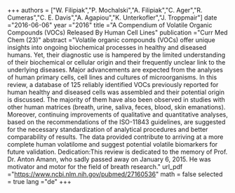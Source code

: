 
+++
authors = ["W. Filipiak","P. Mochalski","A. Filipiak","C. Ager","R. Cumeras","C. E. Davis","A. Agapiou","K. Unterkofler","J. Troppmair"]
date ="2016-06-06"
year ="2016"
title ="A Compendium of Volatile Organic Compounds (VOCs) Released By Human Cell Lines"
publication ="Curr Med Chem (23)"
abstract ="Volatile organic compounds (VOCs) offer unique insights into ongoing biochemical processes in healthy and diseased humans. Yet, their diagnostic use is hampered by the limited understanding of their biochemical or cellular origin and their frequently unclear link to the underlying diseases. Major advancements are expected from the analyses of human primary cells, cell lines and cultures of microorganisms. In this review, a database of 125 reliably identified VOCs previously reported for human healthy and diseased cells was assembled and their potential origin is discussed. The majority of them have also been observed in studies with other human matrices (breath, urine, saliva, feces, blood, skin emanations). Moreover, continuing improvements of qualitative and quantitative analyses, based on the recommendations of the ISO-11843 guidelines, are suggested for the necessary standardization of analytical procedures and better comparability of results. The data provided contribute to arriving at a more complete human volatilome and suggest potential volatile biomarkers for future validation. Dedication:This review is dedicated to the memory of Prof. Dr. Anton Amann, who sadly passed away on January 6, 2015. He was motivator and motor for the field of breath research."
url_pdf ="https://www.ncbi.nlm.nih.gov/pubmed/27160536"
math = false
selected = true
lang ="de"
+++
